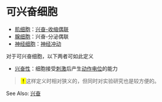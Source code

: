 # 可兴奋细胞

- [肌细胞](肌组织.md)：[兴奋-收缩偶联](兴奋-收缩偶联.md)
- [腺细胞](腺细胞.md)：兴奋-分泌偶联
- [神经细胞](神经细胞.md)：[神经冲动](神经冲动.md)

对于可兴奋细胞，以下两者可如此定义
- [兴奋性](兴奋性.md)：细胞接受[刺激](刺激.md)后产生[动作电位](动作电位.md)的能力

> <mark>！</mark>这样定义时相对狭义的，但同时对实验研究也是较方便的。

See Also: [兴奋](兴奋.md)
